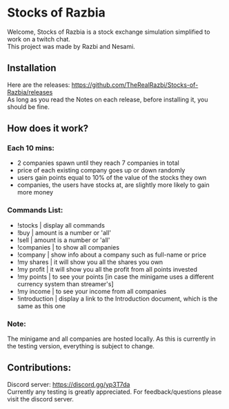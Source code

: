 # Stocks of Razbia
Welcome, Stocks of Razbia is a stock exchange simulation simplified to work on a twitch chat. <br>
This project was made by Razbi and Nesami.

## Installation
Here are the releases: https://github.com/TheRealRazbi/Stocks-of-Razbia/releases <br>
As long as you read the Notes on each release, before installing it, you should be fine.

## How does it work?
### Each 10 mins:

- 2 companies spawn until they reach 7 companies in total
- price of each existing company goes up or down randomly
- users gain points equal to 10% of the value of the stocks they own
- companies, the users have stocks at, are slightly more likely to gain more money

### Commands List:

- !stocks | display all commands
- !buy <company> <amount> | amount is a number or 'all'
- !sell <company> <amount> | amount is a number or 'all'
- !companies | to show all companies
- !company <company> | show info about a company such as full-name or price
- !my shares | it will show you all the shares you own
- !my profit | it will show you all the profit from all points invested
- !my points | to see your points [in case the minigame uses a different currency system than streamer's]
- !my income | to see your income from all companies
- !introduction | display a link to the Introduction document, which is the same as this one

### Note:
The minigame and all companies are hosted locally.
As this is currently in the testing version, everything is subject to change.

## Contributions:

Discord server: https://discord.gg/yp3T7da <br>
Currently any testing is greatly appreciated. For feedback/questions please visit the discord server.<br>